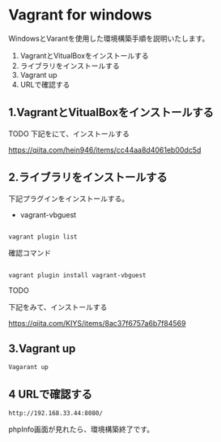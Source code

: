 # Vagrant for windows

WindowsとVarantを使用した環境構築手順を説明いたします。

1. VagrantとVitualBoxをインストールする
1. ライブラリをインストールする
1. Vagrant up
1. URLで確認する

## 1.VagrantとVitualBoxをインストールする

TODO
下記をにて、インストールする

https://qiita.com/hein946/items/cc44aa8d4061eb00dc5d

## 2.ライブラリをインストールする

下記プラグインをインストールする。

* vagrant-vbguest

```linux:command

vagrant plugin list

```


確認コマンド


```linux:command

vagrant plugin install vagrant-vbguest

```

TODO

下記をみて、インストールする

https://qiita.com/KIYS/items/8ac37f6757a6b7f84569

## 3.Vagrant up


    Vagarant up



## 4 URLで確認する

    http://192.168.33.44:8080/


phpInfo画面が見れたら、環境構築終了です。
